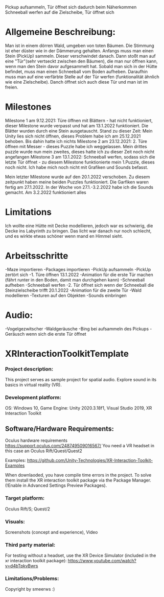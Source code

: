 Pickup aufsammeln, Tür öffnet sich dadurch beim Näherkommen
Schneeball werfen auf die Zielscheibe, Tür öffnet sich

# Allgemeine Beschreibung:
Man ist in einem dörren Wald, umgeben von toten Bäumen. Die Stimmung ist eher düster wie in der Dämmerung gehalten. Anfangs muss man einen Stein (PickUp) sammeln. Dieser verschwindet danach. Dann stoßt man auf eine "Tür"(sehr vertseckt zwischen den Bäumen), die man nur öffnen kann, wenn man den Stein davor aufgesammelt hat.  Sobald man sich in der Hütte befindet, muss man einen Schneeball vom Boden aufheben. Daraufhin muss man auf eine verfärbte Stelle auf der Tür werfen (funktionalität ähnlich wie eine Zielscheibe). Danch öffnet sich auch diese Tür und man ist im freien.

# Milestones
Milestone 1 am 9.12.2021: Türe öffnen mit Blättern - hat nicht funktioniert, dieser Milestone wurde verpasst und hat am 13.1.2022 funktioniert. Die Blätter wurden durch eine Stein ausgetauscht. Stand zu dieser Zeit: Mein Unity lies sich nicht öffnen, dieses Problem habe ich am 25.12.2021 behoben. Bis dahin hatte ich nichts
Milestone 2 am 23.12.2021: 2. Türe öffnen mit Messer - dieses Puzzle habe ich weggelassen. Mein drittes puzzle wurde nun mein zweites, dieses hatte ich zu dieser Zeit noch nicht angefangen
Milestone 3 am 13.1.2022: Schneeball werfen, sodass sich die letzte Tür öffnet - zu diesem Milestone funktionierte mein 1.Puzzle, dieses noch nicht. Ich habe mich noch nicht mit Grafiken und Sounds befasst.

Mein letzter Milestone wurde auf den 20.1.2022 verschoben. Zu diesem zeitpunkt haben meine beiden Puzzles funktioniert. Die Garfiken waren fertig am 27.1.2022. In der Woche von 27.1.-3.2.2022 habe ich die Sounds gemacht. Am 3.2.2022 funktioniert alles

# Limitations
Ich wollte eine Hütte mit Decke modellieren, jedoch war es schwierig, die Decke ins Labyrinth zu bringen. Das licht war danach nur noch schlecht, und es wirkte etwas schöner wenn mand en Himmel sieht. 

# Arbeitsschritte
-Maze importieren
-Packages importieren
-PickUp aufsammeln
-PickUp zertört sich
-1. Türe öffnen 13.1.2022 
-Animation für die erste Tür machen (fährt runter in den Boden, damit man durchgehen kann)
-Schneeball aufheben
-Schneeball werfen
-2. Tür öffnet sich wenn der Schneeball die Steinzielscheibe trifft 20.1.2022
-Animation für die zweite Tür
-Wald modellieren
-Texturen auf den Objekten
-Sounds einbringen


# Audio:
-Vogelgezwitscher
-Waldgeräusche
-Bing bei aufsammeln des Pickups
-Geräusch wenn sich die erste Tür öffnet

# XRInteractionToolkitTemplate

### Project description: 
This project serves as sample project for spatial audio. 
Explore sound in its basics in virtual reality (VR).

### Development platform: 
OS: Windows 10, Game Engine: Unity 2020.3.18f1, Visual Studio 2019, XR Interaction Toolkit

## Software/Hardware Requirements: 
Oculus hardware requirements https://support.oculus.com/248749509016567/
You need a VR headset in this case an Oculus Rift/Quest/Quest2

Examples: https://github.com/Unity-Technologies/XR-Interaction-Toolkit-Examples

When downlaoded, you have compile time errors in the project. To solve them install the XR interaction toolkit package via the Package Manager. (!Enable in Advanced Settings Preview Packages).

### Target platform: 
Oculus Rift/S; Quest/2

### Visuals: 
Screenshots (concept and experience), Video

### Third party material: 
For testing without a headset, use the XR Device Simulator (included in the xr interaction toolkit package):  https://www.youtube.com/watch?v=d4bTpkvBwrs

### Limitations/Problems: 

Copyright by smeerws :)
